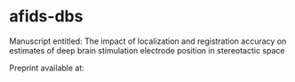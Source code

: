 # afids-dbs
Manuscript entitled: The impact of localization and registration accuracy on estimates of deep brain stimulation electrode position in stereotactic space

Preprint available at:
